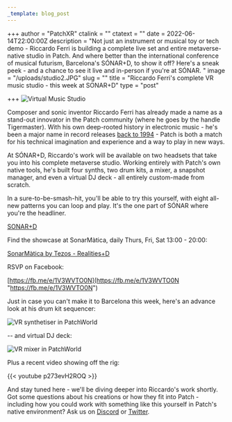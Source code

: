 ```yaml
---
_template: blog_post
---
```


+++
author = "PatchXR"
ctalink = ""
ctatext = ""
date = 2022-06-14T22:00:00Z
description = "Not just an instrument or musical toy or tech demo - Riccardo Ferri is building a complete live set and entire metaverse-native studio in Patch. And where better than the international conference of musical futurism, Barcelona's SÓNAR+D, to show it off? Here's a sneak peek - and a chance to see it live and in-person if you're at SÓNAR. "
image = "/uploads/studio2.JPG"
slug = ""
title = "Riccardo Ferri's complete VR music studio - this week at SONAR+D"
type = "post"

+++
![Virtual Music Studio](/uploads/studio2.JPG)

Composer and sonic inventor Riccardo Ferri has already made a name as a stand-out innovator in the Patch community (where he goes by the handle Tigermaster). With his own deep-rooted history in electronic music - he's been a major name in record releases [back to 1994](https://www.discogs.com/artist/47582-Riccardo-Ferri?sort=year%2Casc&limit=25&type=Credits&filter_anv=0) - Patch is both a match for his technical imagination and experience and a way to play in new ways.

At SÓNAR+D, Riccardo's work will be available on two headsets that take you into his complete metaverse studio. Working entirely with Patch's own native tools, he's built four synths, two drum kits, a mixer, a snapshot manager, and even a virtual DJ deck - all entirely custom-made from scratch.

In a sure-to-be-smash-hit, you'll be able to try this yourself, with eight all-new patterns you can loop and play. It's the one part of SÓNAR where you're the headliner.

[SONAR+D](https://sonarplusd.com)

Find the showcase at SonarMàtica, daily Thurs, Fri, Sat 13:00 - 20:00:

[SonarMàtica by Tezos - Realities+D](https://sonar.es/en/2022/artists/sonarmatica-by-tezos-realities-d)

RSVP on Facebook:

[https://fb.me/e/1V3WVTO0N](https://fb.me/e/1V3WVTO0N "https://fb.me/e/1V3WVTO0N")

Just in case you can't make it to Barcelona this week, here's an advance look at his drum kit sequencer:

![VR synthetiser in PatchWorld](/uploads/seqdrums_x5_r18.PNG)

\-- and virtual DJ deck:

![VR mixer in PatchWorld](/uploads/deck.JPG)

Plus a recent video showing off the rig:

{{< youtube p273evH2ROQ >}}

And stay tuned here - we'll be diving deeper into Riccardo's work shortly. Got some questions about his creations or how they fit into Patch - including how you could work with something like this yourself in Patch's native environment? Ask us on [Discord](https://discord.gg/s3AjXepvWR) or [Twitter](https://twitter.com/patch_xr).
